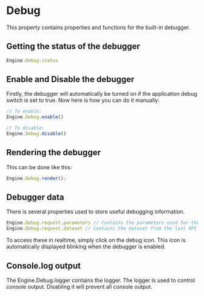 # Debug
This property contains properties and functions for the built-in debugger.

## Getting the status of the debugger
```javascript
Engine.Debug.status
```

## Enable and Disable the debugger
Firstly, the debugger will automatically be turned on if the application debug switch is set to true. Now here is how you can do it manually:
```javascript
// To enable:
Engine.Debug.enable()

// To disable:
Engine.Debug.disable()
```

## Rendering the debugger
This can be done like this:
```javascript
Engine.Debug.render();
```

## Debugger data
There is several properties used to store useful debugging information.
```javascript
Engine.Debug.request.parameters // Contains the parameters used for the last API request
Engine.Debug.request.dataset // Contains the dataset from the last API request
```
To access these in realtime, simply click on the debug icon. This icon is automatically displayed blinking when the debugger is enabled.

## Console.log output
The Engine.Debug.logger contains the logger. The logger is used to control console output. Disabling it will prevent all console output.
